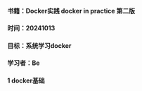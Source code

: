 #### 书籍：Docker实践 docker in practice 第二版
#### 时间：20241013
#### 目标：系统学习docker
#### 学习者：Be

#### 1 docker基础 

